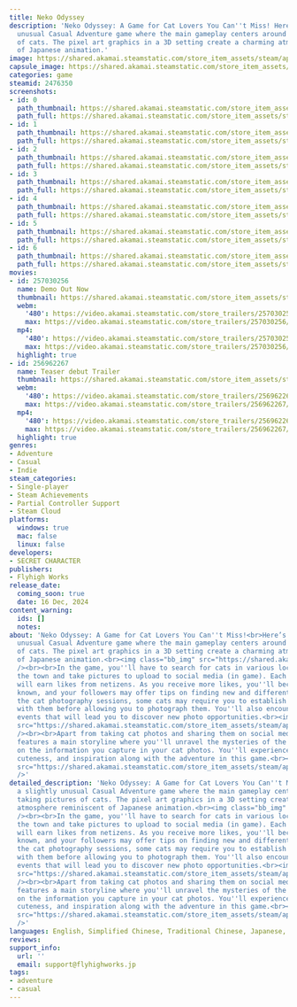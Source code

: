 ```yaml
---
title: Neko Odyssey
description: 'Neko Odyssey: A Game for Cat Lovers You Can''t Miss! Here’s a slightly
  unusual Casual Adventure game where the main gameplay centers around taking pictures
  of cats. The pixel art graphics in a 3D setting create a charming atmosphere reminiscent
  of Japanese animation.'
image: https://shared.akamai.steamstatic.com/store_item_assets/steam/apps/2476350/header.jpg?t=1732521734
capsule_image: https://shared.akamai.steamstatic.com/store_item_assets/steam/apps/2476350/57f6f5760f208b2d5271b7eb4575a9bd3608c54b/capsule_231x87.jpg?t=1732521734
categories: game
steamid: 2476350
screenshots:
- id: 0
  path_thumbnail: https://shared.akamai.steamstatic.com/store_item_assets/steam/apps/2476350/ss_6b7dab05ca6217c31a87bcf1f1117e6d65405074.600x338.jpg?t=1732521734
  path_full: https://shared.akamai.steamstatic.com/store_item_assets/steam/apps/2476350/ss_6b7dab05ca6217c31a87bcf1f1117e6d65405074.1920x1080.jpg?t=1732521734
- id: 1
  path_thumbnail: https://shared.akamai.steamstatic.com/store_item_assets/steam/apps/2476350/ss_b2258b37d6009508b3d7a97180f1d1534908f33d.600x338.jpg?t=1732521734
  path_full: https://shared.akamai.steamstatic.com/store_item_assets/steam/apps/2476350/ss_b2258b37d6009508b3d7a97180f1d1534908f33d.1920x1080.jpg?t=1732521734
- id: 2
  path_thumbnail: https://shared.akamai.steamstatic.com/store_item_assets/steam/apps/2476350/ss_9c47b4bc509f7879907eafb9fc4391292aafabe2.600x338.jpg?t=1732521734
  path_full: https://shared.akamai.steamstatic.com/store_item_assets/steam/apps/2476350/ss_9c47b4bc509f7879907eafb9fc4391292aafabe2.1920x1080.jpg?t=1732521734
- id: 3
  path_thumbnail: https://shared.akamai.steamstatic.com/store_item_assets/steam/apps/2476350/ss_69cf1c810a2683afed45b0b573d7d2826cfddcf2.600x338.jpg?t=1732521734
  path_full: https://shared.akamai.steamstatic.com/store_item_assets/steam/apps/2476350/ss_69cf1c810a2683afed45b0b573d7d2826cfddcf2.1920x1080.jpg?t=1732521734
- id: 4
  path_thumbnail: https://shared.akamai.steamstatic.com/store_item_assets/steam/apps/2476350/ss_175eed3ad841f2130dc2d4a0deddb030429d962f.600x338.jpg?t=1732521734
  path_full: https://shared.akamai.steamstatic.com/store_item_assets/steam/apps/2476350/ss_175eed3ad841f2130dc2d4a0deddb030429d962f.1920x1080.jpg?t=1732521734
- id: 5
  path_thumbnail: https://shared.akamai.steamstatic.com/store_item_assets/steam/apps/2476350/ss_ba675dfb338a9bcab5d137a88cb736c5fed280ec.600x338.jpg?t=1732521734
  path_full: https://shared.akamai.steamstatic.com/store_item_assets/steam/apps/2476350/ss_ba675dfb338a9bcab5d137a88cb736c5fed280ec.1920x1080.jpg?t=1732521734
- id: 6
  path_thumbnail: https://shared.akamai.steamstatic.com/store_item_assets/steam/apps/2476350/ss_f6c0e2e1deab1dae3f4244b12cee80538716015e.600x338.jpg?t=1732521734
  path_full: https://shared.akamai.steamstatic.com/store_item_assets/steam/apps/2476350/ss_f6c0e2e1deab1dae3f4244b12cee80538716015e.1920x1080.jpg?t=1732521734
movies:
- id: 257030256
  name: Demo Out Now
  thumbnail: https://shared.akamai.steamstatic.com/store_item_assets/steam/apps/257030256/movie.293x165.jpg?t=1718087456
  webm:
    '480': https://video.akamai.steamstatic.com/store_trailers/257030256/movie480_vp9.webm?t=1718087456
    max: https://video.akamai.steamstatic.com/store_trailers/257030256/movie_max_vp9.webm?t=1718087456
  mp4:
    '480': https://video.akamai.steamstatic.com/store_trailers/257030256/movie480.mp4?t=1718087456
    max: https://video.akamai.steamstatic.com/store_trailers/257030256/movie_max.mp4?t=1718087456
  highlight: true
- id: 256962267
  name: Teaser debut Trailer
  thumbnail: https://shared.akamai.steamstatic.com/store_item_assets/steam/apps/256962267/movie.293x165.jpg?t=1691686859
  webm:
    '480': https://video.akamai.steamstatic.com/store_trailers/256962267/movie480_vp9.webm?t=1691686859
    max: https://video.akamai.steamstatic.com/store_trailers/256962267/movie_max_vp9.webm?t=1691686859
  mp4:
    '480': https://video.akamai.steamstatic.com/store_trailers/256962267/movie480.mp4?t=1691686859
    max: https://video.akamai.steamstatic.com/store_trailers/256962267/movie_max.mp4?t=1691686859
  highlight: true
genres:
- Adventure
- Casual
- Indie
steam_categories:
- Single-player
- Steam Achievements
- Partial Controller Support
- Steam Cloud
platforms:
  windows: true
  mac: false
  linux: false
developers:
- SECRET CHARACTER
publishers:
- Flyhigh Works
release_date:
  coming_soon: true
  date: 16 Dec, 2024
content_warning:
  ids: []
  notes:
about: 'Neko Odyssey: A Game for Cat Lovers You Can''t Miss!<br>Here’s a slightly
  unusual Casual Adventure game where the main gameplay centers around taking pictures
  of cats. The pixel art graphics in a 3D setting create a charming atmosphere reminiscent
  of Japanese animation.<br><img class="bb_img" src="https://shared.akamai.steamstatic.com/store_item_assets/steam/apps/2476350/extras/CatNormal01Sleep_1.gif?t=1732521734"
  /><br><br>In the game, you''ll have to search for cats in various locations throughout
  the town and take pictures to upload to social media (in game). Each photo you upload
  will earn likes from netizens. As you receive more likes, you''ll become better
  known, and your followers may offer tips on finding new and different cat poses.<br>During
  the cat photography sessions, some cats may require you to establish a connection
  with them before allowing you to photograph them. You''ll also encounter certain
  events that will lead you to discover new photo opportunities.<br><img class="bb_img"
  src="https://shared.akamai.steamstatic.com/store_item_assets/steam/apps/2476350/extras/Shrine.gif?t=1732521734"
  /><br><br>Apart from taking cat photos and sharing them on social media, the game
  features a main storyline where you''ll unravel the mysteries of the town based
  on the information you capture in your cat photos. You''ll experience excitement,
  cuteness, and inspiration along with the adventure in this game.<br><img class="bb_img"
  src="https://shared.akamai.steamstatic.com/store_item_assets/steam/apps/2476350/extras/PlayFatcat.gif?t=1732521734"
  />'
detailed_description: 'Neko Odyssey: A Game for Cat Lovers You Can''t Miss!<br>Here’s
  a slightly unusual Casual Adventure game where the main gameplay centers around
  taking pictures of cats. The pixel art graphics in a 3D setting create a charming
  atmosphere reminiscent of Japanese animation.<br><img class="bb_img" src="https://shared.akamai.steamstatic.com/store_item_assets/steam/apps/2476350/extras/CatNormal01Sleep_1.gif?t=1732521734"
  /><br><br>In the game, you''ll have to search for cats in various locations throughout
  the town and take pictures to upload to social media (in game). Each photo you upload
  will earn likes from netizens. As you receive more likes, you''ll become better
  known, and your followers may offer tips on finding new and different cat poses.<br>During
  the cat photography sessions, some cats may require you to establish a connection
  with them before allowing you to photograph them. You''ll also encounter certain
  events that will lead you to discover new photo opportunities.<br><img class="bb_img"
  src="https://shared.akamai.steamstatic.com/store_item_assets/steam/apps/2476350/extras/Shrine.gif?t=1732521734"
  /><br><br>Apart from taking cat photos and sharing them on social media, the game
  features a main storyline where you''ll unravel the mysteries of the town based
  on the information you capture in your cat photos. You''ll experience excitement,
  cuteness, and inspiration along with the adventure in this game.<br><img class="bb_img"
  src="https://shared.akamai.steamstatic.com/store_item_assets/steam/apps/2476350/extras/PlayFatcat.gif?t=1732521734"
  />'
languages: English, Simplified Chinese, Traditional Chinese, Japanese, Thai
reviews:
support_info:
  url: ''
  email: support@flyhighworks.jp
tags:
- adventure
- casual
---
```


